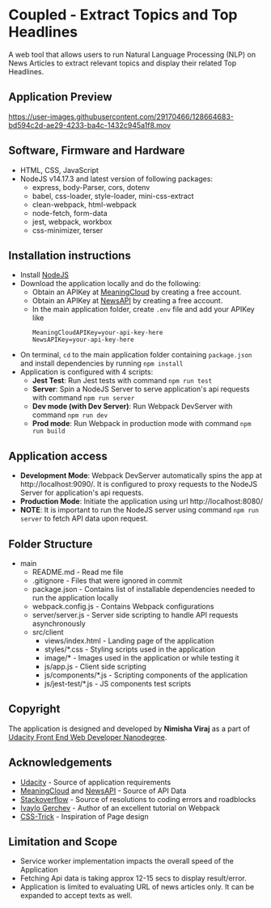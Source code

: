 # Coupled - Extract Topics and Top Headlines

A web tool that allows users to run Natural Language Processing (NLP) on News Articles to extract relevant topics and display their related Top Headlines.


## Application Preview

https://user-images.githubusercontent.com/29170466/128664683-bd594c2d-ae29-4233-ba4c-1432c945a1f8.mov


## Software, Firmware and Hardware

* HTML, CSS, JavaScript
* NodeJS v14.17.3 and latest version of following packages:
  * express, body-Parser, cors, dotenv
  * babel, css-loader, style-loader, mini-css-extract
  * clean-webpack, html-webpack
  * node-fetch, form-data
  * jest, webpack, workbox
  * css-minimizer, terser


## Installation instructions

* Install [NodeJS](https://nodejs.org/)
* Download the application locally and do the following:
  * Obtain an APIKey at [MeaningCloud](https://www.meaningcloud.com/) by creating a free account.
  * Obtain an APIKey at [NewsAPI](https://newsapi.org/) by creating a free account.
  * In the main application folder, create `.env` file and add your APIKey like
    ```
    MeaningCloudAPIKey=your-api-key-here
    NewsAPIKey=your-api-key-here
    ```
* On terminal, `cd` to the main application folder containing `package.json` and install dependencies by running `npm install`
* Application is configured with 4 scripts:
  * **Jest Test**: Run Jest tests with command `npm run test`
  * **Server**: Spin a NodeJS Server to serve application's api requests with command `npm run server`
  * **Dev mode (with Dev Server)**: Run Webpack DevServer with command `npm run dev`
  * **Prod mode**: Run Webpack in production mode with command `npm run build`


## Application access

  * **Development Mode**: Webpack DevServer automatically spins the app at http://localhost:9090/. It is configured to proxy requests to the NodeJS Server for application's api requests.
  * **Production Mode**: Initiate the application using url http://localhost:8080/
  * **NOTE**: It is important to run the NodeJS server using command `npm run server` to fetch API data upon request.


## Folder Structure

* main
  * README.md - Read me file
  * .gitignore - Files that were ignored in commit
  * package.json - Contains list of installable dependencies needed to run the application locally
  * webpack.config.js - Contains Webpack configurations
  * server/server.js - Server side scripting to handle API requests asynchronously
  * src/client
    * views/index.html - Landing page of the application
    * styles/*.css - Styling scripts used in the application
    * image/* - Images used in the application or while testing it
    * js/app.js - Client side scripting
    * js/components/*.js - Scripting components of the application
    * js/jest-test/*.js - JS components test scripts


## Copyright

The application is designed and developed by **Nimisha Viraj** as a part of [Udacity Front End Web Developer Nanodegree](https://www.udacity.com/course/front-end-web-developer-nanodegree--nd0011).


## Acknowledgements

* [Udacity](https://udacity.com) - Source of application requirements
* [MeaningCloud](https://www.meaningcloud.com/) and [NewsAPI](https://newsapi.org/) - Source of API Data
* [Stackoverflow](https://stackoverflow.com/) - Source of resolutions to coding errors and roadblocks
* [Ivaylo Gerchev](https://www.sitepoint.com/webpack-beginner-guide/) - Author of an excellent tutorial on Webpack
* [CSS-Trick](https://css-tricks.com/) - Inspiration of Page design


## Limitation and Scope

* Service worker implementation impacts the overall speed of the Application
* Fetching Api data is taking approx 12-15 secs to display result/error.
* Application is limited to evaluating URL of news articles only. It can be expanded to accept texts as well.
